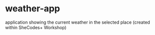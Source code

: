 # weather-app
 application showing the current weather in the selected place
 (created within SheCodes+ Workshop)

